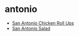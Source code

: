 # antonio

 * [San Antonio Chicken Roll Ups](../../index/s/san-antonio-chicken-roll-ups.json)
 * [San Antonio Salad](../../index/s/san-antonio-salad.json)
